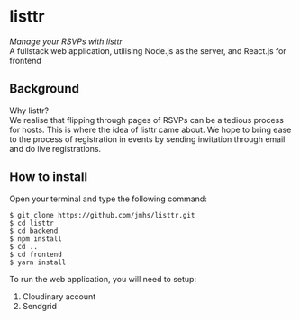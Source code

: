 # listtr
*Manage your RSVPs with listtr* <br/>
A fullstack web application, utilising Node.js as the server, and React.js for frontend

Background
----------
Why listtr? <br/>
We realise that flipping through pages of RSVPs can be a tedious process for hosts. This is where the idea of listtr came about. We hope to bring ease to the process of registration in events by sending invitation through email and do live registrations.

How to install
-------------
Open your terminal and type the following command:

    $ git clone https://github.com/jmhs/listtr.git
    $ cd listtr
    $ cd backend
    $ npm install
    $ cd ..
    $ cd frontend
    $ yarn install

To run the web application, you will need to setup:

 1. Cloudinary account
 2. Sendgrid

